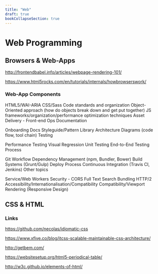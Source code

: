 ```yaml
---
title: "Web"
draft: true
bookCollapseSection: true
---
```


# Web Programming

## Browsers & Web-Apps

http://frontendbabel.info/articles/webpage-rendering-101/

https://www.html5rocks.com/en/tutorials/internals/howbrowserswork/

### Web-App Components

HTML5/WAI-ARIA
CSS/Sass Code standards and organization
Object-Oriented approach (how do objects break down and get put together)
JS frameworks/organization/performance optimization techniques
Asset Delivery - Front-end Ops
Documentation

Onboarding Docs
Styleguide/Pattern Library
Architecture Diagrams (code flow, tool chain)
Testing

Performance Testing
Visual Regression
Unit Testing
End-to-End Testing
Process

Git Workflow
Dependency Management (npm, Bundler, Bower)
Build Systems (Grunt/Gulp)
Deploy Process
Continuous Integration (Travis CI, Jenkins)
Other topics

Service/Web Workers
Security - CORS
Full Text Search
Bundling
HTTP/2
Accessibility/Internationalisation/Compatibility
Compatibility/Viewport Rendering (Responsive Design)


## CSS & HTML

### Links

https://github.com/necolas/idiomatic-css

https://www.xfive.co/blog/itcss-scalable-maintainable-css-architecture/

http://getbem.com/

https://websitesetup.org/html5-periodical-table/

http://w3c.github.io/elements-of-html/
